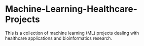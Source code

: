 # Machine-Learning-Healthcare-Projects
This is a collection of machine learning (ML) projects dealing with healthcare applications and bioinformatics research.
